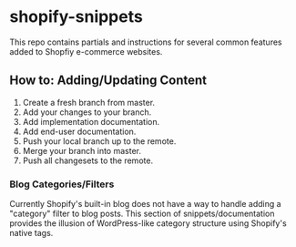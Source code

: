 # shopify-snippets

This repo contains partials and instructions for several common features added to Shopfiy e-commerce websites.

## How to: Adding/Updating Content
1. Create a fresh branch from master.
2. Add your changes to your branch.
3. Add implementation documentation.
4. Add end-user documentation.
5. Push your local branch up to the remote.
6. Merge your branch into master.
7. Push all changesets to the remote.

### Blog Categories/Filters
Currently Shopify's built-in blog does not have a way to handle adding a "category" filter to blog posts. This section of snippets/documentation provides the illusion of WordPress-like category structure using Shopify's native tags.

